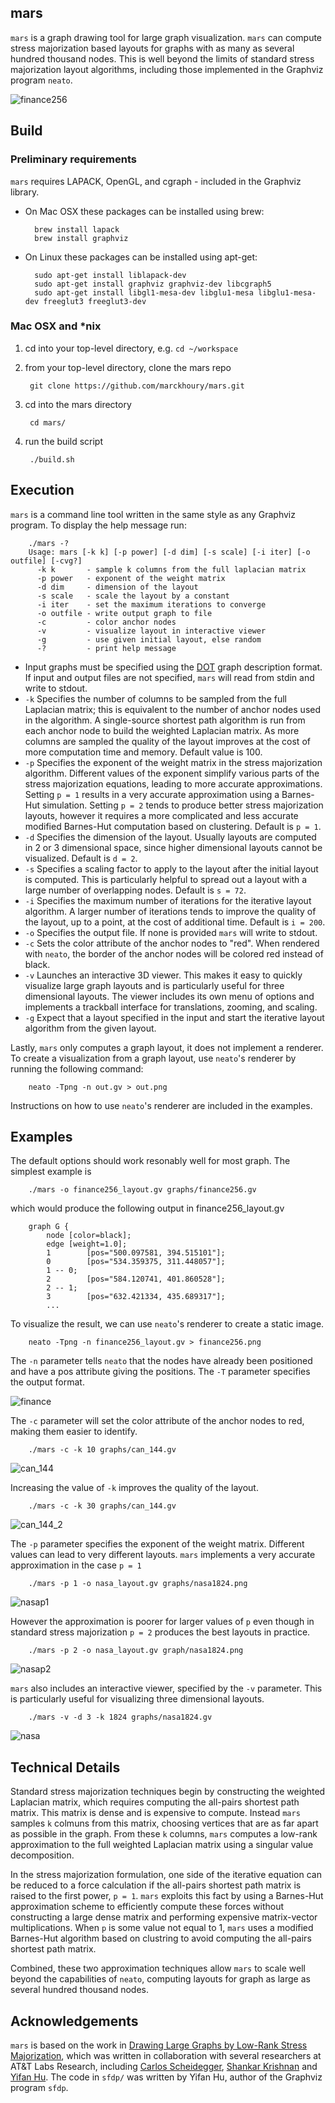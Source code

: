 ## mars

`mars` is a graph drawing tool for large graph visualization. `mars` can compute stress majorization based layouts for graphs with as many as several hundred thousand nodes. This is well beyond the limits of standard stress majorization layout algorithms, including those implemented in the Graphviz program `neato`. 

![finance256](images/finance256.gif)

## Build

### Preliminary requirements
`mars` requires LAPACK, OpenGL, and cgraph - included in the Graphviz library.

* On Mac OSX these packages can be installed using brew:

        brew install lapack
        brew install graphviz

* On Linux these packages can be installed using apt-get:

        sudo apt-get install liblapack-dev
        sudo apt-get install graphviz graphviz-dev libcgraph5
        sudo apt-get install libgl1-mesa-dev libglu1-mesa libglu1-mesa-dev freeglut3 freeglut3-dev

### Mac OSX and *nix

1. cd into your top-level directory, e.g. `cd ~/workspace`
1. from your top-level directory, clone the mars repo

        git clone https://github.com/marckhoury/mars.git

1. cd into the mars directory

        cd mars/

1. run the build script
        
        ./build.sh

## Execution
`mars` is a command line tool written in the same style as any Graphviz program. To display the help message run:

        ./mars -?
        Usage: mars [-k k] [-p power] [-d dim] [-s scale] [-i iter] [-o outfile] [-cvg?]
          -k k       - sample k columns from the full laplacian matrix
          -p power   - exponent of the weight matrix
          -d dim     - dimension of the layout
          -s scale   - scale the layout by a constant
          -i iter    - set the maximum iterations to converge
          -o outfile - write output graph to file
          -c         - color anchor nodes
          -v         - visualize layout in interactive viewer
          -g         - use given initial layout, else random
          -?         - print help message

* Input graphs must be specified using the [DOT](http://en.wikipedia.org/wiki/DOT_(graph_description_language)) graph description format. If input and output files are not specified, `mars` will read from stdin and write to stdout.
* `-k` Specifies the number of columns to be sampled from the full Laplacian matrix; this is equivalent to the number of anchor nodes used in the algorithm. A single-source shortest path algorithm is run from each anchor node to build the weighted Laplacian matrix. As more columns are sampled the quality of the layout improves at the cost of more computation time and memory. Default value is 100.
* `-p` Specifies the exponent of the weight matrix in the stress majorization algorithm. Different values of the exponent simplify various parts of the stress majorization equations, leading to more accurate approximations. Setting `p = 1` results in a very accurate approximation using a Barnes-Hut simulation. Setting `p = 2` tends to produce better stress majorization layouts, however it requires a more complicated and less accurate modified Barnes-Hut computation based on clustering. Default is `p = 1`.
* `-d` Specifies the dimension of the layout. Usually layouts are computed in 2 or 3 dimensional space, since higher dimensional layouts cannot be visualized. Default is `d = 2`.
* `-s` Specifies a scaling factor to apply to the layout after the initial layout is computed. This is particularly helpful to spread out a layout with a large number of overlapping nodes. Default is `s = 72`.
* `-i` Specifies the maximum number of iterations for the iterative layout algorithm. A larger number of iterations tends to improve the quality of the layout, up to a point, at the cost of additional time. Default is `i = 200`.
* `-o` Specifies the output file. If none is provided `mars` will write to stdout. 
* `-c` Sets the color attribute of the anchor nodes to "red". When rendered with `neato`, the border of the anchor nodes will be colored red instead of black.
* `-v` Launches an interactive 3D viewer. This makes it easy to quickly visualize large graph layouts and is particularly useful for three dimensional layouts. The viewer includes its own menu of options and implements a trackball interface for translations, zooming, and scaling.
* `-g` Expect that a layout specified in the input and start the iterative layout algorithm from the given layout.

Lastly, `mars` only computes a graph layout, it does not implement a renderer. To create a visualization from a graph layout, use `neato`'s renderer by running the following command:

        neato -Tpng -n out.gv > out.png

Instructions on how to use `neato`'s renderer are included in the examples. 

## Examples

The default options should work resonably well for most graph. The simplest example is 

        ./mars -o finance256_layout.gv graphs/finance256.gv
        
which would produce the following output in finance256_layout.gv

        graph G {
            node [color=black];
            edge [weight=1.0];
            1        [pos="500.097581, 394.515101"];
            0        [pos="534.359375, 311.448057"];
            1 -- 0;
            2        [pos="584.120741, 401.860528"];
            2 -- 1;
            3        [pos="632.421334, 435.689317"];
            ...

To visualize the result, we can use `neato`'s renderer to create a static image.

        neato -Tpng -n finance256_layout.gv > finance256.png

The `-n` parameter tells `neato` that the nodes have already been positioned and have a pos attribute giving the positions. The `-T` parameter specifies the output format.

![finance](images/finance256.png)

The `-c` parameter will set the color attribute of the anchor nodes to red, making them easier to identify.

        ./mars -c -k 10 graphs/can_144.gv


![can_144](images/can_144.png)

Increasing the value of `-k` improves the quality of the layout.

        ./mars -c -k 30 graphs/can_144.gv

![can_144_2](images/can_144_2.png)


The `-p` parameter specifies the exponent of the weight matrix. Different values can lead to very different layouts. `mars` implements a very accurate approximation in the case `p = 1`
    
        ./mars -p 1 -o nasa_layout.gv graphs/nasa1824.png

![nasap1](images/nasap1.png)

However the approximation is poorer for larger values of `p` even though in standard stress majorization `p = 2` produces the best layouts in practice.

        ./mars -p 2 -o nasa_layout.gv graph/nasa1824.png

![nasap2](images/nasap2.png)

`mars` also includes an interactive viewer, specified by the `-v` parameter. This is particularly useful for visualizing three dimensional layouts.

        ./mars -v -d 3 -k 1824 graphs/nasa1824.gv

![nasa](images/nasa.png)


## Technical Details
Standard stress majorization techniques begin by constructing the weighted Laplacian matrix, which requires computing the all-pairs shortest path matrix. This matrix is dense and is expensive to compute. Instead `mars` samples `k` colmuns from this matrix, choosing vertices that are as far apart as possible in the graph. From these `k` columns, `mars` computes a low-rank approximation to the full weighted Laplacian matrix using a singular value decomposition. 

In the stress majorization formulation, one side of the iterative equation can be reduced to a force calculation if the all-pairs shortest path matrix is raised to the first power, `p = 1`. `mars` exploits this fact by using a Barnes-Hut approximation scheme to efficiently compute these forces without constructing a large dense matrix and performing expensive matrix-vector multiplications. When `p` is some value not equal to 1, `mars` uses a modified Barnes-Hut algorithm based on clustring to avoid computing the all-pairs shortest path matrix.

Combined, these two approximation techniques allow `mars` to scale well beyond the capabilities of `neato`, computing layouts for graph as large as several hundred thousand nodes. 

## Acknowledgements

`mars` is based on the work in [Drawing Large Graphs by Low-Rank Stress Majorization](http://www.cs.berkeley.edu/~khoury/mars.pdf), which was written in collaboration with several researchers at AT&T Labs Research, including [Carlos Scheidegger](http://cscheid.net/), [Shankar Krishnan](http://www.research.att.com/archive/people/Krishnan_Shankar/index.html?fbid=vr6vm_97Cr9) and [Yifan Hu](http://yifanhu.net/index.html). The code in `sfdp/` was written by Yifan Hu, author of the Graphviz program `sfdp`.
